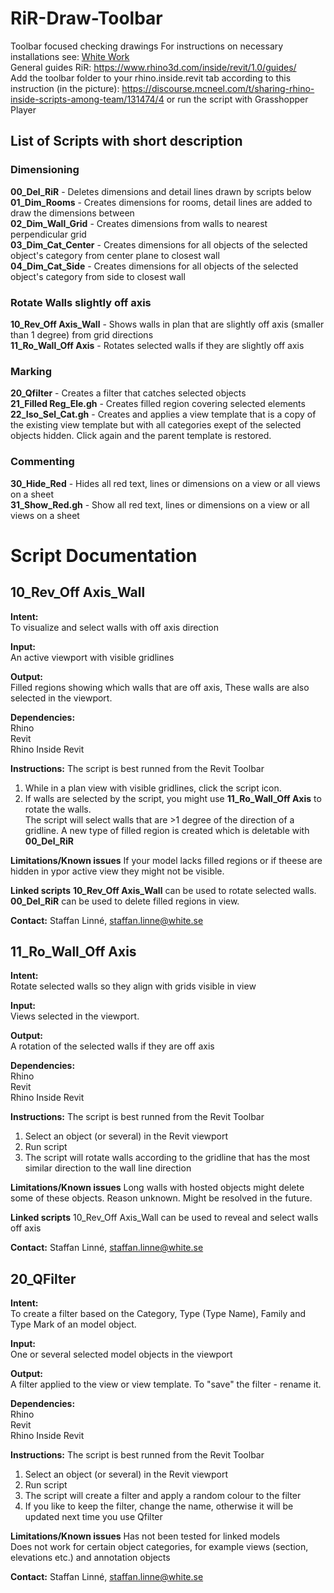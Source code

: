 # RiR-Draw-Toolbar
Toolbar focused checking drawings
For instructions on necessary installations see: [White Work](https://work.white.se/rhino-inside-revit/)  
General guides RiR: https://www.rhino3d.com/inside/revit/1.0/guides/  
Add the toolbar folder to your rhino.inside.revit tab according to this instruction (in the picture): https://discourse.mcneel.com/t/sharing-rhino-inside-scripts-among-team/131474/4 
or run the script with Grasshopper Player

## List of Scripts with short description

### Dimensioning
**00_Del_RiR** - Deletes dimensions and detail lines drawn by scripts below  
**01_Dim_Rooms** - Creates dimensions for rooms, detail lines are added to draw the dimensions between  
**02_Dim_Wall_Grid** - Creates dimensions from walls to nearest perpendicular grid  
**03_Dim_Cat_Center** - Creates dimensions for all objects of the selected object's category from center plane to closest wall  
**04_Dim_Cat_Side** - Creates dimensions for all objects of the selected object's category from side to closest wall  

### Rotate Walls slightly off axis
**10_Rev_Off Axis_Wall** - Shows walls in plan that are slightly off axis (smaller than 1 degree) from grid directions  
**11_Ro_Wall_Off Axis** - Rotates selected walls if they are slightly off axis

### Marking
**20_Qfilter** - Creates a filter that catches selected objects  
**21_Filled Reg_Ele.gh** - Creates filled region covering selected elements  
**22_Iso_Sel_Cat.gh** - Creates and applies a view template that is a copy of the existing view template but with all categories exept of the selected objects hidden. Click again and the parent template is restored. 

### Commenting
**30_Hide_Red** - Hides all red text, lines or dimensions on a view or all views on a sheet  
**31_Show_Red.gh** - Show all red text, lines or dimensions on a view or all views on a sheet




# Script Documentation

## 10_Rev_Off Axis_Wall

**Intent:**  
To visualize and select walls with off axis direction

**Input:**  
An active viewport with visible gridlines

**Output:**  
Filled regions showing which walls that are off axis, These walls are also selected in the viewport.

**Dependencies:**  
Rhino  
Revit  
Rhino Inside Revit  

**Instructions:**
The script is best runned from the Revit Toolbar
1. While in a plan view with visible gridlines, click the script icon.
2. If walls are selected by the script, you might use **11_Ro_Wall_Off Axis** to rotate the walls.   
The script will select walls that are >1 degree of the direction of a gridline.
A new type of filled region is created which is deletable with **00_Del_RiR**

**Limitations/Known issues** 
If your model lacks filled regions or if theese are hidden in ypor active view they might not be visible.

**Linked scripts**
**10_Rev_Off Axis_Wall** can be used to rotate selected walls. **00_Del_RiR** can be used to delete filled regions in view.

**Contact:** 
Staffan Linné, staffan.linne@white.se


## 11_Ro_Wall_Off Axis

**Intent:**  
Rotate selected walls so they align with grids visible in view

**Input:**  
Views selected in the viewport.

**Output:**  
A rotation of the selected walls if they are off axis

**Dependencies:**  
Rhino  
Revit  
Rhino Inside Revit  

**Instructions:**
The script is best runned from the Revit Toolbar

1. Select an object (or several) in the Revit viewport  
2. Run script  
3. The script will rotate walls according to the gridline that has the most similar direction to the wall line direction  

**Limitations/Known issues** 
Long walls with hosted objects might delete some of these objects. Reason unknown. Might be resolved in the future.

**Linked scripts**
10_Rev_Off Axis_Wall can be used to reveal and select walls off axis 

**Contact:** 
Staffan Linné, staffan.linne@white.se










## 20_QFilter

**Intent:**  
To create a filter based on the Category, Type (Type Name), Family and Type Mark of an model object. 

**Input:**  
One or several selected model objects in the viewport

**Output:**  
A filter applied to the view or view template. To "save" the filter - rename it.

**Dependencies:**  
Rhino  
Revit  
Rhino Inside Revit  

**Instructions:**
The script is best runned from the Revit Toolbar

1. Select an object (or several) in the Revit viewport  
2. Run script  
3. The script will create a filter and apply a random colour to the filter  
4. If you like to keep the filter, change the name, otherwise it will be updated next time you use Qfilter

**Limitations/Known issues** 
Has not been tested for linked models  
Does not work for certain object categories, for example views (section, elevations etc.) and annotation objects

**Contact:** 
Staffan Linné, staffan.linne@white.se
